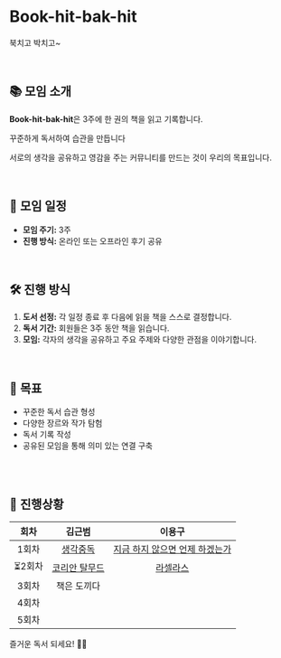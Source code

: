 # Book-hit-bak-hit
북치고 박치고~

</br>

## 📚 모임 소개
**Book-hit-bak-hit**은 3주에 한 권의 책을 읽고 기록합니다. 

꾸준하게 독서하여 습관을 만듭니다

서로의 생각을 공유하고 영감을 주는 커뮤니티를 만드는 것이 우리의 목표입니다.

</br>

## 📅 모임 일정
- **모임 주기:** 3주
- **진행 방식:** 온라인 또는 오프라인 후기 공유

</br>

## 🛠️ 진행 방식
1. **도서 선정:** 각 일정 종료 후 다음에 읽을 책을 스스로 결정합니다.
2. **독서 기간:** 회원들은 3주 동안 책을 읽습니다.
3. **모임:** 각자의 생각을 공유하고 주요 주제와 다양한 관점을 이야기합니다.

</br>

## 🚀 목표
- 꾸준한 독서 습관 형성
- 다양한 장르와 작가 탐험
- 독서 기록 작성
- 공유된 모임을 통해 의미 있는 연결 구축

</br>
</br>

## 📅 진행상황
| 회차  | 김근범 | 이용구 |
|:----:|:----:|:----:|
| 1회차 | [생각중독](https://github.com/KOMBUCHA-GRANDE/book-hit-bak-hit/blob/main/1%ED%9A%8C%EC%B0%A8/%EC%83%9D%EA%B0%81%EC%A4%91%EB%8F%85.md) | [지금 하지 않으면 언제 하겠는가](https://github.com/KOMBUCHA-GRANDE/book-hit-bak-hit/blob/main/1%ED%9A%8C%EC%B0%A8/%EC%A7%80%EA%B8%88%20%ED%95%98%EC%A7%80%20%EC%95%8A%EC%9C%BC%EB%A9%B4%20%EC%96%B8%EC%A0%9C%20%ED%95%98%EA%B2%A0%EB%8A%94%EA%B0%80.md)  |
| ⏳2회차| [코리안 탈무드](https://github.com/KOMBUCHA-GRANDE/book-hit-bak-hit/blob/main/2%ED%9A%8C%EC%B0%A8/%EC%BD%94%EB%A6%AC%EC%95%88%20%ED%83%88%EB%AC%B4%EB%93%9C.md) | [라셀라스](https://github.com/KOMBUCHA-GRANDE/book-hit-bak-hit/blob/main/2%ED%9A%8C%EC%B0%A8/%EB%9D%BC%EC%85%80%EB%9D%BC%EC%8A%A4.md) |
| 3회차 | 책은 도끼다 |      |
| 4회차 |      |      |
| 5회차 |      |      |

즐거운 독서 되세요! 📖✨
